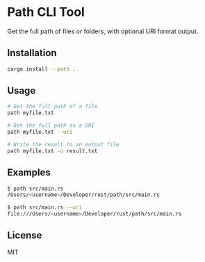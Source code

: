 # Path CLI Tool

Get the full path of files or folders, with optional URI format output.

## Installation

```bash
cargo install --path .
```

## Usage

```bash
# Get the full path of a file
path myfile.txt

# Get the full path as a URI
path myfile.txt --uri

# Write the result to an output file
path myfile.txt -o result.txt
```

## Examples

```bash
$ path src/main.rs
/Users/<username>/Developer/rust/path/src/main.rs

$ path src/main.rs --uri
file:///Users/<username>/Developer/rust/path/src/main.rs
```

## License

MIT
